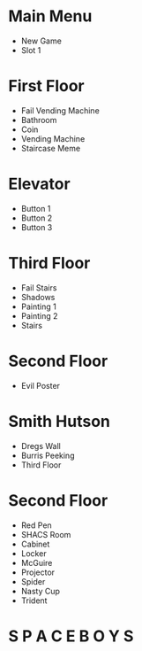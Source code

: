 # Main Menu

+ New Game
+ Slot 1


# First Floor

+ Fail Vending Machine
+ Bathroom
+ Coin
+ Vending Machine
+ Staircase Meme


# Elevator

+ Button 1
+ Button 2
+ Button 3


# Third Floor

+ Fail Stairs
+ Shadows
+ Painting 1
+ Painting 2
+ Stairs


# Second Floor

+ Evil Poster


# Smith Hutson 

+ Dregs Wall
+ Burris Peeking
+ Third Floor


# Second Floor

+ Red Pen
+ SHACS Room
+ Cabinet
+ Locker
+ McGuire
+ Projector
+ Spider
+ Nasty Cup
+ Trident


# S P A C E  B O Y S
